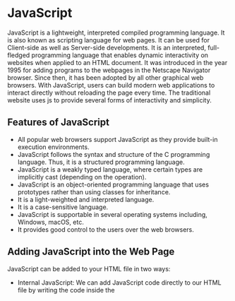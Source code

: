 # JavaScript
JavaScript is a lightweight, interpreted compiled programming language. 
It is also known as scripting language for web pages. It can be used for Client-side as well as Server-side developments. 
It is an interpreted, full-fledged programming language that enables dynamic interactivity on websites when applied to an HTML document. It was introduced in the year 1995 for adding programs to the webpages in the Netscape Navigator browser. Since then, it has been adopted by all other graphical web browsers. With JavaScript, users can build modern web applications to interact directly without reloading the page every time. The traditional website uses js to provide several forms of interactivity and simplicity.

## Features of JavaScript
* All popular web browsers support JavaScript as they provide built-in execution environments.
* JavaScript follows the syntax and structure of the C programming language. Thus, it is a structured programming language.
* JavaScript is a weakly typed language, where certain types are implicitly cast (depending on the operation).
* JavaScript is an object-oriented programming language that uses prototypes rather than using classes for inheritance.
* It is a light-weighted and interpreted language.
* It is a case-sensitive language.
* JavaScript is supportable in several operating systems including, Windows, macOS, etc.
* It provides good control to the users over the web browsers.

## Adding JavaScript into the Web Page
JavaScript can be added to your HTML file in two ways:

* Internal JavaScript: We can add JavaScript code directly to our HTML file by writing the code inside the <script> tag. The <script> tag can either be placed inside the <head> or the <body> tag according to the requirement.
```c
  <!DOCTYPE html>
<html lang="en">
 
<head>
    <title>
        Basic Example to Describe JavaScript
    </title>
</head>
 
<body>
 
    <!-- JavaScript code can be embedded inside
        head section or body section -->
    <script>
        console.log("Welcome to JavaScript");
    </script>
</body>
 
</html>
```
* External JavaScript File: We can create a file with .js extension and paste the JavaScript code inside it. After creating the file, add this file in <script src=”file_name.js”> tag inside <head> tag of the HTML file.
  
## JavaScript Engines
  A JavaScript engine is a computer program that executes JavaScript code and converts it into computer understandable language.
  Major JavaScript engines include:
* V8: It is a JavaScript engine developed by the Chrome project for the Google Chrome and Chromium web browser.
* Chakra: Chakra is a JScript engine developed by Microsoft. It is proprietary software. It is used in the Internet Explorer web browser.
* Spider Monkey: SpiderMonkey is the first JavaScript engine, written by Brendan Eich at Netscape Communications, later released as open-source and currently maintained by the Mozilla Foundation.
* Webkit: WebKit is developed by Apple and  used in its Safari web browser, as well as all iOS web browsers.
  
## Some important topics of JavaScript
* includes(): includes() method is used to find whether one string may be found within another string or not. It returns a boolean value of true or false.
* parseInt(): It is used to accept the string and radix/base as parameters then converts it into an integer. The second parameter is optional and is used to specify which numerical system to be used as the first parameter. 
* forEach(): It is a method that executes a provided callback function once for each array element in an ascending order. There is no way to stop or break a forEach() loop other than by throwing an exception.
* Array.concat(): The concat() method is used to merge two or more arrays. This method returns a new array. It has no impact on the existing array as it returns a new array.
* let, var, & const: let, const, and var those are used at the time of variable declaration. let allows us to declare block-level variables that means, if you declare variable using let then the variable can only be accessible from the block it is enclosed in. const allows us to declare variables whose values are unchangeable. var is the keyword that doesn’t have restrictions like the other two keywords have. It is the most common declarative keyword. 
* Document Object Model (DOM): Every HTML tag is an object and nested tags are “children” of the enclosing one. The text inside the tag is an object as well. We can access all these objects using JavaScript and we can use them to modify the page. For example, document.body is the object representing the <body> tag.
